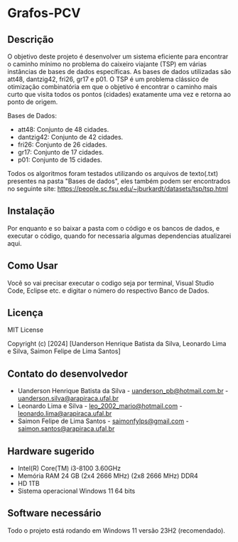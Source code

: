 # Grafos-PCV

## Descrição
O objetivo deste projeto é desenvolver um sistema eficiente para encontrar o caminho mínimo no problema do caixeiro viajante (TSP) em várias instâncias de bases de dados específicas. As bases de dados utilizadas são att48, dantzig42, fri26, gr17 e p01. O TSP é um problema clássico de otimização combinatória em que o objetivo é encontrar o caminho mais curto que visita todos os pontos (cidades) exatamente uma vez e retorna ao ponto de origem.

Bases de Dados:

* att48:     Conjunto de 48 cidades.
* dantzig42: Conjunto de 42 cidades.
* fri26:     Conjunto de 26 cidades.
* gr17:      Conjunto de 17 cidades.
* p01:       Conjunto de 15 cidades.

Todos os algoritmos foram testados utilizando os arquivos de texto(.txt) presentes na pasta "Bases de dados", eles também podem ser encontrados no seguinte site:
https://people.sc.fsu.edu/~jburkardt/datasets/tsp/tsp.html

## Instalação
Por enquanto e so baixar a pasta com o código e os bancos de dados, e executar o código, quando for necessaria algumas dependencias atualizarei aqui.

## Como Usar
Você so vai precisar executar o codigo seja por terminal, Visual Studio Code, Eclipse etc. e digitar o número do respectivo Banco de Dados.

## Licença
MIT License

Copyright (c) [2024] [Uanderson Henrique Batista da Silva, Leonardo Lima e Silva, Saimon Felipe de Lima Santos]


## Contato do desenvolvedor
* Uanderson Henrique Batista da Silva - uanderson_pb@hotmail.com.br - uanderson.silva@arapiraca.ufal.br
* Leonardo Lima e Silva - leo_2002_mario@hotmail.com - leonardo.lima@arapiraca.ufal.br
* Saimon Felipe de Lima Santos - saimonfylps@gmail.com - saimon.santos@arapiraca.ufal.br

## Hardware sugerido
* Intel(R) Core(TM) i3-8100 3.60GHz
* Memória RAM 24 GB (2x4 2666 MHz) (2x8 2666 MHz) DDR4
* HD 1TB
* Sistema operacional Windows 11 64 bits

## Software necessário
Todo o projeto está rodando em Windows 11 versão 23H2 (recomendado).
